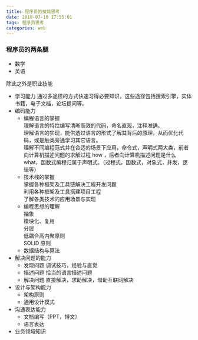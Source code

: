 ```yaml
---
title: 程序员的技能思考
date: 2018-07-10 17:55:01
tags: 程序员思考
categories: web
---
```

### 程序员的两条腿

- 数学
- 英语

除此之外是职业技能
<!--more-->

- 学习能力
  通过多途径的方式快速习得必要知识，这些途径包括搜索引擎，实体书籍，电子文档，论坛提问等。
- 编码能力
  - 编程语言的掌握  
    理解语言的特性编写清晰高效的代码，命名直观，注释准确。  
    理解语言的实现，能供透过语言的形式了解其背后的原理，从而优化代码，或是触类旁通学习其它语言。  
    理解不同编程范式并在合适的场景下应用，命令式，声明式两大类，前者向计算机描述问题的求解过程 how ，后者向计算机描述问题是什么 what，函数式编程归属于声明式。（过程式，函数式，对象式，并发，逻辑等）
  - 技术栈的掌握  
    掌握各种框架及工具链解决工程开发问题  
    利用各种框架及工具搭建项目工程  
    了解各类技术的应用场景与实现  
  - 编程思想的理解  
    抽象  
    模块化、复用  
    分层  
    低耦合高内聚原则  
    SOLID 原则  
  - 数据结构与算法  
- 解决问题的能力
  - 发现问题
    调试技巧，经验与直觉
  - 描述问题
    恰当的语言描述问题
  - 解决问题
    直接解决，求助解决，借助互联网解决
- 设计与架构能力
  - 架构原则
  - 通用设计模式
- 沟通表达能力
  - 文档编写（PPT，博文）
  - 语言表达
- 业务领域知识

